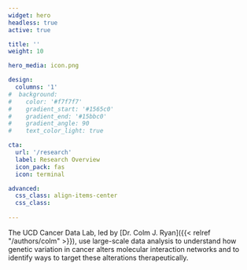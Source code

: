 ```yaml
---
widget: hero 
headless: true 
active: true

title: ''
weight: 10

hero_media: icon.png

design:
  columns: '1'
#  background:
#    color: '#f7f7f7'
#    gradient_start: '#1565c0'
#    gradient_end: '#15bbc0'
#    gradient_angle: 90
#    text_color_light: true

cta:
  url: '/research'
  label: Research Overview
  icon_pack: fas
  icon: terminal

advanced:
  css_class: align-items-center
  css_class: 
  
---
```


The UCD Cancer Data Lab, led by [Dr. Colm J. Ryan]({{< relref "/authors/colm" >}}), use large-scale data analysis to understand how genetic variation in cancer alters molecular interaction networks and to identify ways to target these alterations therapeutically.

<br>
